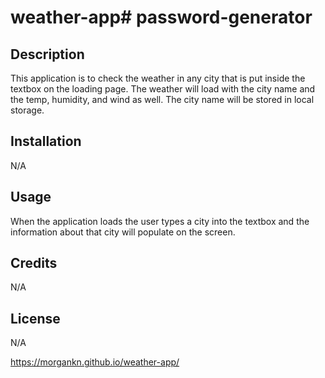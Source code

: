 # weather-app# password-generator

## Description

This application is to check the weather in any city that is put inside the textbox on the loading page. The weather will load with the city name and the temp, humidity, and wind as well. The city name will be stored in local storage. 



## Installation

N/A

## Usage

When the application loads the user types a city into the textbox and the information about that city will populate on the screen. 



## Credits

N/A

## License

N/A


https://morgankn.github.io/weather-app/
